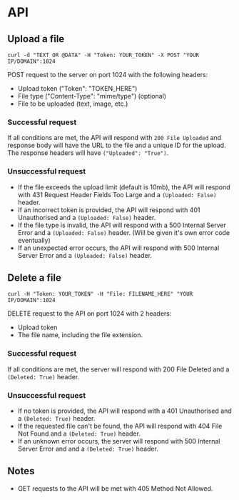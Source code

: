 # API
## Upload a file
```curl -d "TEXT OR @DATA" -H "Token: YOUR_TOKEN" -X POST "YOUR IP/DOMAIN":1024```

POST request to the server on port 1024 with the following headers:
- Upload token ("Token": "TOKEN_HERE")
- File type ("Content-Type": "mime/type") (optional)
- File to be uploaded (text, image, etc.)

### Successful request
If all conditions are met, the API will respond with `200 File Uploaded` and response body will have the URL to the file and a unique ID for the upload. The response headers will have `("Uploaded": "True")`.  

### Unsuccessful request
- If the file exceeds the upload limit (default is 10mb), the API will respond with 431 Request Header Fields Too Large and a `(Uploaded: False)` header.
- If an incorrect token is provided, the API will respond with 401 Unauthorised and a `(Uploaded: False)` header.
- If the file type is invalid, the API will respond with a 500 Internal Server Error and a `(Uploaded: False)` header. (Will be given it's own error code eventually)
- If an unexpected error occurs, the API will respond with 500 Internal Server Error and a `(Uploaded: False)` header.

## Delete a file
```curl -H "Token: YOUR_TOKEN" -H "File: FILENAME_HERE" "YOUR IP/DOMAIN":1024```

DELETE request to the API on port 1024 with 2 headers:
- Upload token
- The file name, including the file extension.

### Successful request
If all conditions are met, the server will respond with 200 File Deleted and a `(Deleted: True)` header.

### Unsuccessful request
- If no token is provided, the API will respond with a 401 Unauthorised and a `(Deleted: True)` header.  
-  If the requested file can't be found, the API will respond with 404 File Not Found and a `(Deleted: True)` header. 
- If an unknown error occurs, the server will respond with 500 Internal Server Error and and a `(Deleted: True)` header. 

## Notes
- GET requests to the API will be met with 405 Method Not Allowed.